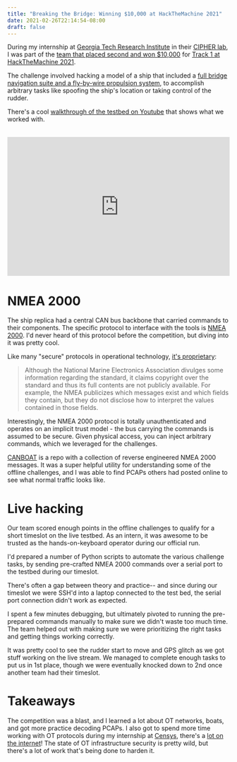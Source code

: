 ```yaml
---
title: "Breaking the Bridge: Winning $10,000 at HackTheMachine 2021"
date: 2021-02-26T22:14:54-08:00
draft: false
---
```


During my internship at [Georgia Tech Research Institute](https://www.gtri.gatech.edu/) in their [CIPHER lab](https://www.gtri.gatech.edu/laboratories/cybersecurity-information-protection-and-hardware-evaluation-research), I was part of the [team that placed second and won $10,000](https://www.gtri.gatech.edu/newsroom/gtri-team-wins-10000-navy-hacking-competition) for [Track 1 at HackTheMachine 2021](https://web.archive.org/web/20210422163540/https://www.hackthemachine.ai/page/1704333/track-1).

The challenge involved hacking a model of a ship that included a [full bridge navigation suite and a fly-by-wire propulsion system](https://www.fathom5.com/steering-and-propulsion), to accomplish arbitrary tasks like spoofing the ship's location or taking control of the rudder. 

There's a cool [walkthrough of the testbed on Youtube](https://www.youtube.com/watch?v=nb2J7ODdgb4) that shows what we worked with.

<div style="display: flex; justify-content: center; width: 100%; margin: 2rem 0;">
    <iframe width="560" height="315" src="https://www.youtube.com/embed/nb2J7ODdgb4?si=fhfD-thxMQ5jUr1L&amp;start=2431" title="YouTube video player" frameborder="0" allow="accelerometer; autoplay; clipboard-write; encrypted-media; gyroscope; picture-in-picture; web-share" referrerpolicy="strict-origin-when-cross-origin" allowfullscreen></iframe>
</div>

# NMEA 2000

The ship replica had a central CAN bus backbone that carried commands to their components. The specific protocol to interface with the tools is [NMEA 2000](https://en.wikipedia.org/wiki/NMEA_2000). I'd never heard of this protocol before the competition, but diving into it was pretty cool.

Like many "secure" protocols in operational technology, [it's proprietary](https://en.wikipedia.org/wiki/NMEA_2000#History):

> Although the National Marine Electronics Association divulges some information regarding the standard, it claims copyright over the standard and thus its full contents are not publicly available. For example, the NMEA publicizes which messages exist and which fields they contain, but they do not disclose how to interpret the values contained in those fields.


Interestingly, the NMEA 2000 protocol is totally unauthenticated and operates on an implicit trust model - the bus carrying the commands is assumed to be secure. Given physical access, you can inject arbitrary commands, which we leveraged for the challenges.


[CANBOAT](https://github.com/canboat/canboat) is a repo with a collection of reverse engineered NMEA 2000 messages. It was a super helpful utility for understanding some of the offline challenges, and I was able to find PCAPs others had posted online to see what normal traffic looks like.

# Live hacking


Our team scored enough points in the offline challenges to qualify for a short timeslot on the live testbed. As an intern, it was awesome to be trusted as the hands-on-keyboard operator during our official run.

I'd prepared a number of Python scripts to automate the various challenge tasks, by sending pre-crafted NMEA 2000 commands over a serial port to the testbed during our timeslot.

There's often a gap between theory and practice-- and since during our timeslot we were SSH'd into a laptop connected to the test bed, the serial port connection didn't work as expected.

I spent a few minutes debugging, but ultimately pivoted to running the pre-prepared commands manually to make sure we didn't waste too much time. The team helped out with making sure we were prioritizing the right tasks and getting things working correctly.

It was pretty cool to see the rudder start to move and GPS glitch as we got stuff working on the live stream. We managed to complete enough tasks to put us in 1st place, though we were eventually knocked down to 2nd once another team had their timeslot.


# Takeaways

The competition was a blast, and I learned a lot about OT networks, boats, and got more practice decoding PCAPs. I also got to spend more time working with OT protocols during my internship at [Censys](https://censys.com/), there's a [lot on the internet](https://search.censys.io/search?resource=hosts&sort=RELEVANCE&per_page=25&virtual_hosts=EXCLUDE&q=labels%3D%60ics%60)! The state of OT infrastructure security is pretty wild, but there's a lot of work that's being done to harden it. 
